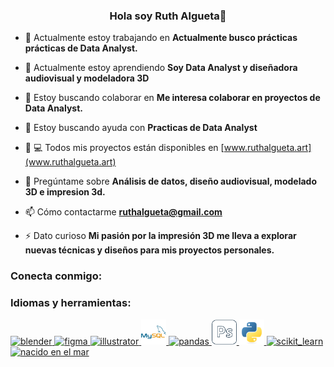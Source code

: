 

<h3 align="center">Hola soy Ruth Algueta👋</h3>

- 🔭 Actualmente estoy trabajando en **Actualmente busco prácticas prácticas de Data Analyst.**

- 🌱 Actualmente estoy aprendiendo **Soy Data Analyst y diseñadora audiovisual y modeladora 3D**

- 👯 Estoy buscando colaborar en **Me interesa colaborar en proyectos de Data Analyst.**

- 🤝 Estoy buscando ayuda con **Practicas de Data Analyst**

- 👨‍ 💻 Todos mis proyectos están disponibles en [www.ruthalgueta.art](www.ruthalgueta.art)

- 💬 Pregúntame sobre **Análisis de datos, diseño audiovisual, modelado 3D e impresion 3d.**

- 📫 Cómo contactarme **ruthalgueta@gmail.com**

- ⚡ Dato curioso **Mi pasión por la impresión 3D me lleva a explorar nuevas técnicas y diseños para mis proyectos personales.**

<h3 align="left">Conecta conmigo:</ h3>
<p align="left">
</p>

<h3 align="left">Idiomas y herramientas:</h3>
<p align="left"> <a href="https://www.blender.org/" target="_blank" rel="noreferrer"> <img src="https://download.blender.org/ branding/community/blender_community_badge_white.svg" alt="blender" width="40" height="40"/> </a> <a href="https://www.figma.com/" target="_blank" rel="noreferrer"> <img src="https://www.vectorlogo.zone/logos/figma/figma-icon.svg" alt="figma" width="40" height="40"/> </ a> <a href="https://www.adobe.com/in/products/illustrator.html" target="_blank" rel="noreferrer"> <img src="https://www.vectorlogo.zone /logos/adobe_illustrator/adobe_illustrator-icon.svg" alt="illustrator" width="40" height="40"/> </a> <a href="https://www.mysql.com/" target= "_blank" rel="noreferrer"> <img src="https://raw.githubusercontent.com/devicons/devicon/master/icons/mysql/mysql-original-wordmark.svg" alt="mysql" width=" 40" altura="40"/> </a> <a href="https://pandas.pydata.org/" target="_blank" rel="noreferrer"> <img src="https://raw .githubusercontent.com/devicons/devicon/2ae2a900d2f041da66e950e4d48052658d850630/icons/pandas/pandas-original.svg" alt="pandas" width="40" height="40"/> </a> <a href="https:/ /www.photoshop.com/en" target="_blank" rel="noreferrer"> <img src="https://raw.githubusercontent.com/devicons/devicon/master/icons/photoshop/photoshop-line.svg " alt="photoshop" width="40" height="40"/> </a> <a href="https://www.python.org" target="_blank" rel="noreferrer"> <img src="https://raw.githubusercontent.com/devicons/devicon/master/icons/python/python-original.svg" alt="python" width="40" height="40"/> </a> <a href="https://scikit-learn.org/" target="_blank" rel="noreferrer"> <img src="https://upload.wikimedia.org/wikipedia/commons/0/05/ Scikit_learn_logo_small.svg" alt="scikit_learn" width="40" height="40"/> </a> <a href="https://seaborn.pydata.org/" target="_blank" rel="noreferrer "> <img src="https://seaborn.pydata.org/_images/logo-mark-lightbg.svg" alt="nacido en el mar" ancho="40" alto="40"/> </a> </p>
